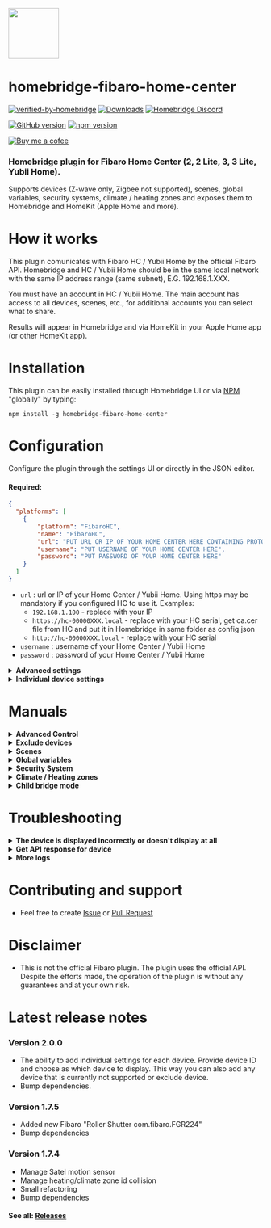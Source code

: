 <img src="https://raw.githubusercontent.com/homebridge/verified/latest/icons/homebridge-fibaro-home-center.png" width="100px"></img>
# homebridge-fibaro-home-center

[![verified-by-homebridge](https://badgen.net/badge/homebridge/verified/purple)](https://github.com/homebridge/homebridge/wiki/Verified-Plugins)
[![Downloads](https://img.shields.io/npm/dt/homebridge-fibaro-home-center)](https://www.npmjs.com/package/homebridge-fibaro-home-center)
[![Homebridge Discord](https://img.shields.io/discord/432663330281226270?color=728ED5&logo=discord&label=discord)](https://discord.gg/38Dpux)

[![GitHub version](https://img.shields.io/github/package-json/v/ilcato/homebridge-fibaro-home-center?label=GitHub)](https://github.com/ilcato/homebridge-fibaro-home-center/releases/)
[![npm version](https://img.shields.io/npm/v/homebridge-fibaro-home-center?color=%23cb3837&label=npm)](https://www.npmjs.com/package/homebridge-fibaro-home-center)

[![Buy me a cofee](https://cdn.buymeacoffee.com/buttons/default-orange.png)](https://www.buymeacoffee.com/ilcato)

### Homebridge plugin for Fibaro Home Center (2, 2 Lite, 3, 3 Lite, Yubii Home).

Supports devices (Z-wave only, Zigbee not supported), scenes, global variables, security systems, climate / heating zones and exposes them to Homebridge and HomeKit (Apple Home and more).

# How it works

This plugin comunicates with Fibaro HC / Yubii Home by the official Fibaro API. Homebridge and HC / Yubii Home should be in the same local network with the same IP address range (same subnet), E.G. 192.168.1.XXX. 

You must have an account in HC / Yubii Home. The main account has access to all devices, scenes, etc., for additional accounts you can select what to share.

Results will appear in Homebridge and via HomeKit in your Apple Home app (or other HomeKit app).

# Installation

This plugin can be easily installed through Homebridge UI or via [NPM](https://www.npmjs.com/package/homebridge-fibaro-home-center) "globally" by typing:

    npm install -g homebridge-fibaro-home-center
    
# Configuration
Configure the plugin through the settings UI or directly in the JSON editor.

#### Required:

```json
{
  "platforms": [
    {
        "platform": "FibaroHC",
        "name": "FibaroHC",
        "url": "PUT URL OR IP OF YOUR HOME CENTER HERE CONTAINING PROTOCOL AND NAME E.G.: https://hc-00000XXX.local OR IP E.G.: 192.168.1.100",
        "username": "PUT USERNAME OF YOUR HOME CENTER HERE",
        "password": "PUT PASSWORD OF YOUR HOME CENTER HERE"
    }
  ]
}

```

+ `url` : url or IP of your Home Center / Yubii Home. Using https may be mandatory if you configured HC to use it. Examples:
  + `192.168.1.100` - replace with your IP
  + `https://hc-00000XXX.local` - replace with your HC serial, get ca.cer file from HC and put it in Homebridge in same folder as config.json
  + `http://hc-00000XXX.local` - replace with your HC serial
+ `username` : username of your Home Center / Yubii Home
+ `password` : password of your Home Center / Yubii Home


<details>
<summary><b>Advanced settings</b></summary>

```json

{
    "bridge": {
        "name": "Homebridge",
        "username": "CC:22:3D:E3:CE:30",
        "port": 51826,
        "pin": "031-45-154"
    },
    
    "description": "This is an example configuration file. You can use this as a template for creating your own configuration file.",

    "platforms": [
        {
            "platform": "FibaroHC",
            "name": "FibaroHC",
            "url": "PUT URL OR IP OF YOUR HOME CENTER HERE CONTAINING PROTOCOL AND NAME E.G.: https://hc-00000XXX.local OR IP E.G.: 192.168.1.100",
            "username": "PUT USERNAME OF YOUR HOME CENTER HERE",
            "password": "PUT PASSWORD OF YOUR HOME CENTER HERE",
            "pollerperiod": "PUT 0 FOR DISABLING POLLING (REFRESH INTERVAL), 1 - 100 INTERVAL IN SECONDS. 3 SECONDS IS THE DEFAULT",
            "thermostattimeout": "NUMBER OF SECONDS FOR THERMOSTAT TIMEOUT, DEFAULT: 7200 (2 HOURS)"
            "thermostatmaxtemperature": "SET MAX TEMPERATURE FOR THERMOSTATIC DEVICES (DEFAULT 100C)",
            "switchglobalvariables": "PUT A COMMA SEPARATED LIST OF HOME CENTER GLOBAL VARIABLES ACTING LIKE A BISTABLE SWITCH",
            "dimmerglobalvariables": "PUT A COMMA SEPARATED LIST OF HOME CENTER GLOBAL VARIABLES ACTING LIKE A DIMMER",
            "adminUsername": "PUT ADMIN USERNAME OF YOUR HOME CENTER HERE TO SET GLOBAL VARIABLES",
            "adminPassword": "PUT ADMIN PASSWORD OF YOUR HOME CENTER HERE TO SET GLOBAL VARIABLES",
            "securitysystem": "PUT enabled OR disabled IN ORDER TO MANAGE THE AVAILABILITY OF THE SECURITY SYSTEM",
            "addRoomNameToDeviceName" : "PUT enabled OR disabled IN ORDER TO ADD THE ROOM NAME TO DEVICE NAME. DEFAULT disabled",
            "doorbellDeviceId" : "PUT HOME CENTER BINARY SENSOR DEVICE ID ACTING AS A DOORBELL",
            "logsLevel": "PUT THE DESIRED LOG LEVEL: 0 DISABLED, 1 ONLY CHANGES, 2 ALL",
            "advControl": "0 - DISABLED, 1-ENABLED"
        }
    ],

    "accessories": [
    ]
}
```
    
+ `pollerperiod` : Polling interval (refresh interval) for querying Fibaro Home Center (0: disabled, recomended: 3, 1 or 2 seconds allows for a more responsive update of the Home app when changes appear outside the HomeKit environment). If it is disabled the Home app is not updated automatically when such a change happen but only when you close a panel and reopen it. Enabling this option is useful to read the new state when controlling devices outside HomeKit, E.G.: via Fibaro, physical buttons, scenes and automations.
+ `thermostatmaxtemperature` : set max temperature for thermostatic devices (default 100 C)
+ `thermostattimeout` : number of seconds for the thermostat timeout, default: 7200 (2 hours)
+ `switchglobalvariables` : comma separated list of home center global variables acting like a bistable switch
+ `dimmerglobalvariables` : comma separated list of home center global variables acting like a dimmer
+ `adminUsername`: admin username of your home center, needed only to set global variables,
+ `adminPassword`: admin password of your home center, needed only to set global variables,
+ `securitysystem` : enabled or disabled in order to manage the availability of the security system
+ `addRoomNameToDeviceName` : If enabled, to each device name will be added the name of the room in which it is located. Default: disabled.
+ `doorbellDeviceId` : home center binary sensor device id acting as a doorbell
+ `logsLevel` : desired log level: 0 disabled, 1 only changes, 2 all
+ `advControl` : enable if you want the device type in homekit to depend on how the device role in fibaro is selected. 0-disabled, 1-enabled

</details>


<details>
<summary><b>Individual device settings</b></summary>

The ability to add individual settings for each device. Provide device ID and choose as which device to display. This way you can also add any device that is not currently supported pr exclude device. 
+ `id` : device ID (like: 42).
+ `displayAS` : display as: switch, dimmer, etc. or exclude device.

```json
{
  "platforms": [
    {
        "platform": "FibaroHC",
        "name": "FibaroHC",
        "url": "PUT URL OR IP OF YOUR HOME CENTER HERE CONTAINING PROTOCOL AND NAME E.G.: https://hc-00000XXX.local OR IP E.G.: 192.168.1.100",
        "username": "PUT USERNAME OF YOUR HOME CENTER HERE",
        "password": "PUT PASSWORD OF YOUR HOME CENTER HERE",
        "devices": [
                {
                    "id": 42,
                    "displayAs": "switch",
                },
                {
                    "id": 58,
                    "displayAs": "exclude",
                }
            ]
    }
  ]
}
```
</details>



# Manuals

<details>
<summary><b>Advanced Control</b></summary>

Now you can enable new option in plugin settings if you want the device type in Homekit to depend on how the device role in Fibaro is selected. For devices like Switch, Double Switch, Smart Implant, Wall Plug etc. you can change how it will display in Homekit - in the Fibaro panel go to this device and check field Role (or What controls the device).
+ Selecting Light should set device as Light,
+ selecting "Other" / "Another device" should set the device as Switch,
+ selecting Sprinkler or Valve should set device as Valve,
+ and any other case will be Outlet.

#### Important
Every change of devices display type (e.g. from Switch to Outlet etc.) can make it display incorrectly (like doubled). It is recommended to turn off Apple hubs during changes. If device displays incorrectly (e.g. as Switch but should be Outlet) or doubled (one device is displayed as two), you must remove this device from cache (in Homebridge Settings). Unfortunately, in this case, the settings for this device will most likely be lost (room selection, automations, etc.).

#### What it changed

| Product group  | Role (in Fibaro panel) | Displayed in HomeKit (Advanced Control Disabled) | Displayed in HomeKit (Advanced Control Enabled) | Changed (Yes / No) |
| ------------------------ | --------------------- | ------------------------ | ------------------------ | ------------------------ |
| Binary                   | Light                 | Light                    | Light                    | no                       |
| Binary                   | Other (on HC2)        | Outlet                   | Switch                   | yes                      |
| Binary                   | Other (on HC3)        | Switch                   | Switch                   | no                       |
| Binary                   | Sprinkler             | Switch                   | Valve                    | yes                      |
| Binary                   | Valve                 | Valve                    | Valve                    | no                       |
| Binary                   | Default               | Switch                   | Outlet                   | yes                      |
| Wall Plug                | Light                 | Outlet                   | Light                    | yes                      |
| Wall Plug                | Other (on HC2)        | Outlet                   | Switch                   | yes                      |
| Wall Plug                | Other (on HC3)        | Outlet                   | Switch                   | yes                      |
| Wall Plug                | Sprinkler             | Outlet                   | Valve                    | yes                      |
| Wall Plug                | Valve                 | Outlet                   | Valve                    | yes                      |
| Wall Plug                | Default               | Outlet                   | Outlet                   | no                       |

</details>



<details>
<summary><b>Exclude devices</b></summary>

Exclude one or more devices:
+ add id or type of this device in plugin settings and select display as: 'exclude'
+ or use a specific user (not an admin one) and grant access to only the needed devices
+ or rename the device you want to exclude with an initial _ character.

Warning: If you exclude the device, adding it again will require reconfiguration (assignment to a room, automations, etc.).

</details>

<details>
<summary><b>Scenes</b></summary>

+ Any scene with a name that start with _ will be added to HomeKit as a momentary switch
+ Switch name will be same as scene name but without the _.
+ Momentary switch means that it will turn off itself after a while.

</details>

<details>
<summary><b>Global variables</b></summary>

+ Switch global variables - It is possible to create Switch in HomeKit with a toggle behaviour:
  + creating global variables (one for each switch) with 2 possible values: "true" and "false"
  + configuring a new parameter ("switchglobalvariables") in config.json that contains a comma separated list of the variable names you defined.
+ Dimmer global variables - It is possible to create Dimmer in HomeKit with a toggle behaviour:
  + creating global variables (one for each dimmer) with possible values from 0 to 100  
  + configuring a new parameter ("dimmerglobalvariables") in config.json that contains a comma separated list of the variable names you defined.
+ You can use these variable to trigger Home Center scenes.
+ Note: you need to configure homebridge in config.json with a user with superuser privileges because normal users cannot set global variable from the outside of Home Center.

</details>

<details>
<summary><b>Security System</b></summary>

+ Enable security system in plugin settings or in config.json add the parameter: `"securitysystem": "enabled"`

+ In Fibaro Home Center:
  + Create an Enumerated variable named `SecuritySystem` with the following values:
    + `StayArmed`
    + `AwayArmed`
    + `NightArmed`
    + `Disarmed`
    + `AlarmTriggered`
  + Create the following Alarm Zones in the Alarm Zones panel in the settings section (order is important): . StayZone . AwayZone . NightZone
  + For each security zone select the appropriate sensors.
  + Create a `SetAlarmTriggered` scene in the Alarm Scenes panel in the settings section that set the SecuritySystem variable to `AlarmTriggered`. The scene can also contain action logic to manage the alarm, eg: activate a siren.
  + Create a scene for setting arming status of devices and update the previous global variable. Scene names and code MUST be:

    + SetStayArmed:
      ```
        fibaro.alarm("disarm")
        fibaro.alarm(1, "arm")
        fibaro.setGlobalVariable("SecuritySystem", "StayArmed")
      ```
     + SetAwayArmed
       ```
         fibaro.alarm("disarm")
         fibaro.alarm(2, "arm")
         fibaro.setGlobalVariable("SecuritySystem", "AwayArmed")
       ```
     + SetNightArmed
       ```
         fibaro.alarm("disarm")
         fibaro.alarm(3, "arm")
         fibaro.setGlobalVariable("SecuritySystem", "NightArmed")
       ```
     + SetDisarmed
       ```
         fibaro.alarm("disarm")
         fibaro.setGlobalVariable("SecuritySystem", "Disarmed")
       ```

  + Scene must have flag `Do not stop scene when alarm breached` checked, in recent versions it's `Allow to run when alarm breached`.

</details>

<details>
<summary><b>Climate / Heating zones</b></summary>
    
+ Thermostat Controls: once a climate / heating zone is created in the Home Center / Yubii Home, a corresponding Thermostat accessory is generated in HomeKit. The Thermostat accessory provides intuitive controls within the HomeKit ecosystem.
+ Manual Settings and Timeout: the controls available on the Thermostat activate a manual setting for the specified duration. This duration is set by the `thermostattimeout` parameter in the `config.json` file. During this period, the manual settings remain in effect for the zone. After the predefined timeout period expires, the normal schedule of the zone is automatically reactivated. This ensures that the zone reverts to its programmed schedule once the manual setting duration elapses.

</details>

<details>
<summary><b>Child bridge mode</b></summary>
You can run this plugin as child bridge, that is an isolated process. There are several reasons/benefits of doing this. Details: https://github.com/homebridge/homebridge/wiki/Child-Bridges.
</details>


# Troubleshooting

<details>
<summary><b>The device is displayed incorrectly or doesn't display at all</b></summary>
    
+ For some devices, responsible for the display method is field Role (for a given device in the Fibaro Panel). Check [Advanced Control](https://github.com/ilcato/homebridge-Fibaro-home-center/blob/main/docs/advcontrol.md).
+ If device still displays incorrectly (e.g. as Switch but should be Outlet) or doubled (one device is displayed as two), you must remove this device from cache (in Homebridge Settings). Unfortunately, in this case, the settings for this device will most likely be lost (room selection, automations, etc.).
+ Every change of devices display type (e.g. from Switch to Outlet etc.) can make it display incorrectly (like doubled). It is recommended to turn off Apple hubs during changes.
+ If you want new device to be supported (or if it displays incorrectly despite the recommendation above) open new Issue and write: what is this product, as what should it be displayed, whether it does not display at all or displays incorrectly (as what device?), what version of this plugin, what Home Center, and attach the API response for this product (see below).

</details>

<details>
<summary><b>Get API response for device</b></summary>

Open in browser: http://FIBARO-IP/api/devices/DEVICE-ID (replace FIBARO-IP with your Home Center IP and DEVICE-ID with device ID) and login.

</details>

<details>
<summary><b>More logs</b></summary>

If you have any issues with this plugin, enable all logs in plugin config and the debug mode in the homebridge settings and restart the homebridge / child bridge. This will show additional information in log.

</details>

# Contributing and support

- Feel free to create [Issue](https://github.com/ilcato/homebridge-fibaro-home-center/issues) or [Pull Request](https://github.com/ilcato/homebridge-fibaro-home-center/pulls)

# Disclaimer

- This is not the official Fibaro plugin. The plugin uses the official API. Despite the efforts made, the operation of the plugin is without any guarantees and at your own risk.

# Latest release notes

### Version 2.0.0
+ The ability to add individual settings for each device. Provide device ID and choose as which device to display. This way you can also add any device that is currently not supported or exclude device.
+ Bump dependencies.

### Version 1.7.5
+ Added new Fibaro "Roller Shutter com.fibaro.FGR224"
+ Bump dependencies

### Version 1.7.4
+ Manage Satel motion sensor
+ Manage heating/climate zone id collision
+ Small refactoring
+ Bump dependencies


#### See all: [Releases](https://github.com/ilcato/homebridge-fibaro-home-center/releases)
